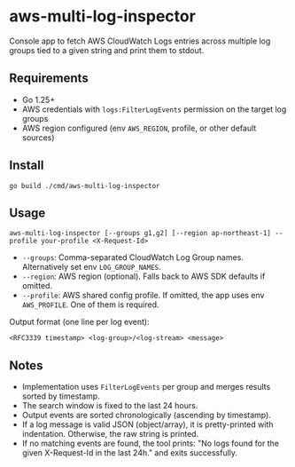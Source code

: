 # aws-multi-log-inspector

Console app to fetch AWS CloudWatch Logs entries across multiple log groups tied to a given string and print them to stdout.

## Requirements

- Go 1.25+
- AWS credentials with `logs:FilterLogEvents` permission on the target log groups
- AWS region configured (env `AWS_REGION`, profile, or other default sources)

## Install

```
go build ./cmd/aws-multi-log-inspector
```

## Usage

```
aws-multi-log-inspector [--groups g1,g2] [--region ap-northeast-1] --profile your-profile <X-Request-Id>
```

- `--groups`: Comma-separated CloudWatch Log Group names. Alternatively set env `LOG_GROUP_NAMES`.
- `--region`: AWS region (optional). Falls back to AWS SDK defaults if omitted.
- `--profile`: AWS shared config profile. If omitted, the app uses env `AWS_PROFILE`. One of them is required.

Output format (one line per log event):

```
<RFC3339 timestamp> <log-group>/<log-stream> <message>
```

## Notes

- Implementation uses `FilterLogEvents` per group and merges results sorted by timestamp.
- The search window is fixed to the last 24 hours.
- Output events are sorted chronologically (ascending by timestamp).
- If a log message is valid JSON (object/array), it is pretty-printed with indentation. Otherwise, the raw string is printed.
- If no matching events are found, the tool prints: "No logs found for the given X-Request-Id in the last 24h." and exits successfully.
